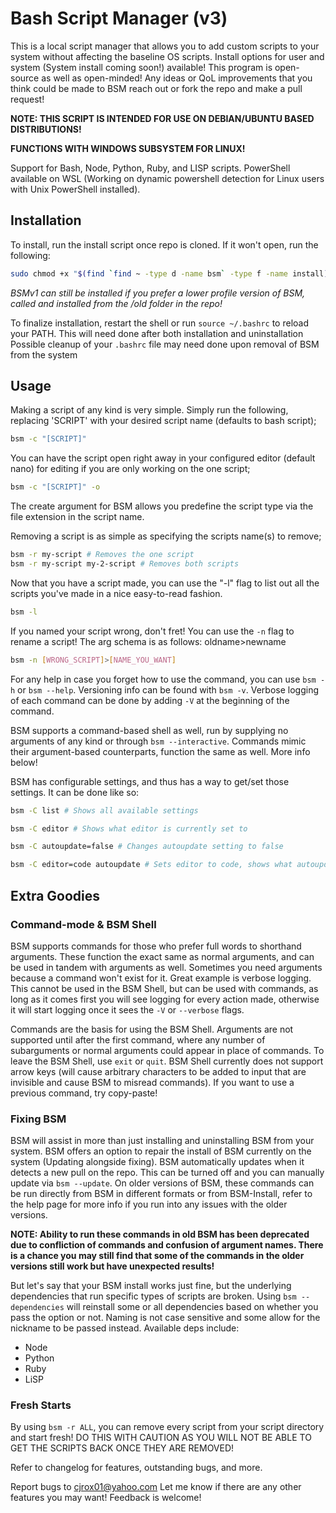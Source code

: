 # Bash Script Manager (v3)

This is a local script manager that allows you to add custom scripts to your system without affecting the baseline OS scripts.
Install options for user and system (System install coming soon!) available!
This program is open-source as well as open-minded!
Any ideas or QoL improvements that you think could be made to BSM reach out or fork the repo and make a pull request!

__NOTE: THIS SCRIPT IS INTENDED FOR USE ON DEBIAN/UBUNTU BASED DISTRIBUTIONS!__

__FUNCTIONS WITH WINDOWS SUBSYSTEM FOR LINUX!__

Support for Bash, Node, Python, Ruby, and LISP scripts. PowerShell available on WSL (Working on dynamic powershell detection for Linux users with Unix PowerShell installed).

## Installation

To install, run the install script once repo is cloned. If it won't open, run the following:

```bash
sudo chmod +x "$(find `find ~ -type d -name bsm` -type f -name install)"
```

_BSMv1 can still be installed if you prefer a lower profile version of BSM, called and installed from the /old folder in the repo!_

To finalize installation, restart the shell or run `source ~/.bashrc` to reload your PATH. This will need done after both installation and uninstallation
Possible cleanup of your `.bashrc` file may need done upon removal of BSM from the system

## Usage

Making a script of any kind is very simple. Simply run the following, replacing 'SCRIPT' with your desired script name (defaults to bash script);

```bash
bsm -c "[SCRIPT]"
```

You can have the script open right away in your configured editor (default nano) for editing if you are only working on the one script;

```bash
bsm -c "[SCRIPT]" -o
```

The create argument for BSM allows you predefine the script type via the file extension in the script name.

Removing a script is as simple as specifying the scripts name(s) to remove;
```bash
bsm -r my-script # Removes the one script
bsm -r my-script my-2-script # Removes both scripts
```

Now that you have a script made, you can use the "-l" flag to list out all the scripts you've made in a nice easy-to-read fashion.

```bash
bsm -l
```

If you named your script wrong, don't fret! You can use the `-n` flag to rename a script! The arg schema is as follows: oldname&gt;newname

```bash
bsm -n [WRONG_SCRIPT]>[NAME_YOU_WANT]
```

For any help in case you forget how to use the command, you can use `bsm -h` or `bsm --help`. Versioning info can be found with `bsm -v`. Verbose logging of each command can be done by adding `-V` at the beginning of the command.

BSM supports a command-based shell as well, run by supplying no arguments of any kind or through `bsm --interactive`. Commands mimic their argument-based counterparts, function the same as well. More info below!

BSM has configurable settings, and thus has a way to get/set those settings. It can be done like so:

```bash
bsm -C list # Shows all available settings

bsm -C editor # Shows what editor is currently set to

bsm -C autoupdate=false # Changes autoupdate setting to false

bsm -C editor=code autoupdate # Sets editor to code, shows what autoupdate is currently set to
```

## Extra Goodies

### Command-mode & BSM Shell

BSM supports commands for those who prefer full words to shorthand arguments. These function the exact same as normal arguments, and can be used in tandem with arguments as well. Sometimes you need arguments because a command won't exist for it. Great example is verbose logging. This cannot be used in the BSM Shell, but can be used with commands, as long as it comes first you will see logging for every action made, otherwise it will start logging once it sees the `-V` or `--verbose` flags.

Commands are the basis for using the BSM Shell. Arguments are not supported until after the first command, where any number of subarguments or normal arguments could appear in place of commands. To leave the BSM Shell, use `exit` or `quit`. BSM Shell currently does not support arrow keys (will cause arbitrary characters to be added to input that are invisible and cause BSM to misread commands). If you want to use a previous command, try copy-paste!

### Fixing BSM

BSM will assist in more than just installing and uninstalling BSM from your system. BSM offers an option to repair the install of BSM currently on the system (Updating alongside fixing). BSM automatically updates when it detects a new pull on the repo. This can be turned off and you can manually update via `bsm --update`. On older versions of BSM, these commands can be run directly from BSM in different formats or from BSM-Install, refer to the help page for more info if you run into any issues with the older versions.

__NOTE: Ability to run these commands in old BSM has been deprecated due to confliction of commands and confusion of argument names. There is a chance you may still find that some of the commands in the older versions still work but have unexpected results!__

But let's say that your BSM install works just fine, but the underlying dependencies that run specific types of scripts are broken. Using `bsm --dependencies` will reinstall some or all dependencies based on whether you pass the option or not. Naming is not case sensitive and some allow for the nickname to be passed instead. Available deps include:

- Node
- Python
- Ruby
- LiSP

### Fresh Starts

By using `bsm -r ALL`, you can remove every script from your script directory and start fresh!
DO THIS WITH CAUTION AS YOU WILL NOT BE ABLE TO GET THE SCRIPTS BACK ONCE THEY ARE REMOVED!

Refer to changelog for features, outstanding bugs, and more.

Report bugs to <cjrox01@yahoo.com>
Let me know if there are any other features you may want! Feedback is welcome!
